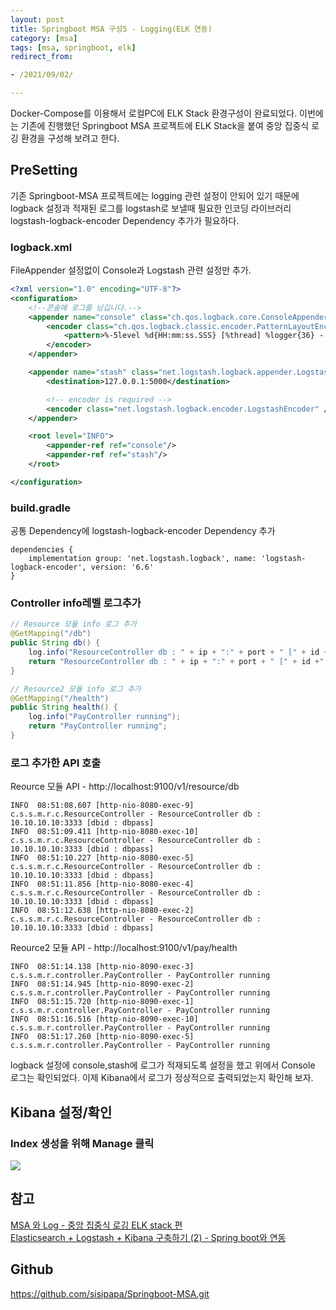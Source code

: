 ```yaml
---
layout: post
title: Springboot MSA 구성5 - Logging(ELK 연동)
category: [msa]
tags: [msa, springboot, elk]
redirect_from:

- /2021/09/02/

---
```


Docker-Compose를 이용해서 로컬PC에 ELK Stack 환경구성이 완료되었다. 이번에는 기존에 진행했던 Springboot MSA 프로젝트에 ELK Stack을 붙여 중앙 집중식 로깅 환경을 구성해 보려고 한다. 

## PreSetting  
기존 Springboot-MSA 프로젝트에는 logging 관련 설정이 안되어 있기 때문에 logback 설정과 적재된 로그를 logstash로 보낼때 필요한 인코딩 라이브러리 logstash-logback-encoder Dependency 추가가 필요하다.  
### logback.xml  
FileAppender 설정없이 Console과 Logstash 관련 설정만 추가.
```xml
<?xml version="1.0" encoding="UTF-8"?>
<configuration>
    <!--콘솔에 로그를 남깁니다.-->
    <appender name="console" class="ch.qos.logback.core.ConsoleAppender">
        <encoder class="ch.qos.logback.classic.encoder.PatternLayoutEncoder">
            <pattern>%-5level %d{HH:mm:ss.SSS} [%thread] %logger{36} - %msg%n</pattern>
        </encoder>
    </appender>

    <appender name="stash" class="net.logstash.logback.appender.LogstashTcpSocketAppender">
        <destination>127.0.0.1:5000</destination>

        <!-- encoder is required -->
        <encoder class="net.logstash.logback.encoder.LogstashEncoder" />
    </appender>

    <root level="INFO">
        <appender-ref ref="console"/>
        <appender-ref ref="stash"/>
    </root>

</configuration>
```  

### build.gradle
공통 Dependency에 logstash-logback-encoder Dependency 추가
```properties
dependencies {
    implementation group: 'net.logstash.logback', name: 'logstash-logback-encoder', version: '6.6' 
}
```  

### Controller info레벨 로그추가
```java
// Resource 모듈 info 로그 추가
@GetMapping("/db")
public String db() {
    log.info("ResourceController db : " + ip + ":" + port + " [" + id +" : " + password + "]");
    return "ResourceController db : " + ip + ":" + port + " [" + id +" : " + password + "]";
}

// Resource2 모듈 info 로그 추가
@GetMapping("/health")
public String health() {
    log.info("PayController running");
    return "PayController running";
}
```  

### 로그 추가한 API 호출
Reource 모듈 API - http://localhost:9100/v1/resource/db  
```shell
INFO  08:51:08.607 [http-nio-8080-exec-9] c.s.s.m.r.c.ResourceController - ResourceController db : 10.10.10.10:3333 [dbid : dbpass]
INFO  08:51:09.411 [http-nio-8080-exec-10] c.s.s.m.r.c.ResourceController - ResourceController db : 10.10.10.10:3333 [dbid : dbpass]
INFO  08:51:10.227 [http-nio-8080-exec-5] c.s.s.m.r.c.ResourceController - ResourceController db : 10.10.10.10:3333 [dbid : dbpass]
INFO  08:51:11.856 [http-nio-8080-exec-4] c.s.s.m.r.c.ResourceController - ResourceController db : 10.10.10.10:3333 [dbid : dbpass]
INFO  08:51:12.638 [http-nio-8080-exec-2] c.s.s.m.r.c.ResourceController - ResourceController db : 10.10.10.10:3333 [dbid : dbpass]
```  

Reource2 모듈 API - http://localhost:9100/v1/pay/health
```shell
INFO  08:51:14.138 [http-nio-8090-exec-3] c.s.s.m.r.controller.PayController - PayController running
INFO  08:51:14.945 [http-nio-8090-exec-2] c.s.s.m.r.controller.PayController - PayController running
INFO  08:51:15.720 [http-nio-8090-exec-1] c.s.s.m.r.controller.PayController - PayController running
INFO  08:51:16.516 [http-nio-8090-exec-10] c.s.s.m.r.controller.PayController - PayController running
INFO  08:51:17.260 [http-nio-8090-exec-5] c.s.s.m.r.controller.PayController - PayController running
```  
logback 설정에 console,stash에 로그가 적재되도록 설정을 했고 위에서 Console 로그는 확인되었다. 이제 Kibana에서 로그가 정상적으로 출력되었는지 확인해 보자.



## Kibana 설정/확인  
### Index 생성을 위해 Manage 클릭  
<img src="https://sisipapa.github.io/assets/images/posts/kibana-index1.PNG" >   


## 참고  
[MSA 와 Log - 중앙 집중식 로깅 ELK stack 편](https://bravenamme.github.io/2021/01/28/elk-stack/)  
[Elasticsearch + Logstash + Kibana 구축하기 (2) - Spring boot와 연동](https://investment-engineer.tistory.com/m/5)  

## Github    
<https://github.com/sisipapa/Springboot-MSA.git>  
